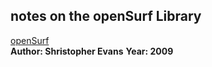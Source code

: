 notes on the openSurf Library
--------
[openSurf](https://web.archive.org/web/20150206140535/http://www.chrisevansdev.com/)  
**Author: Shristopher Evans**
**Year: 2009**
